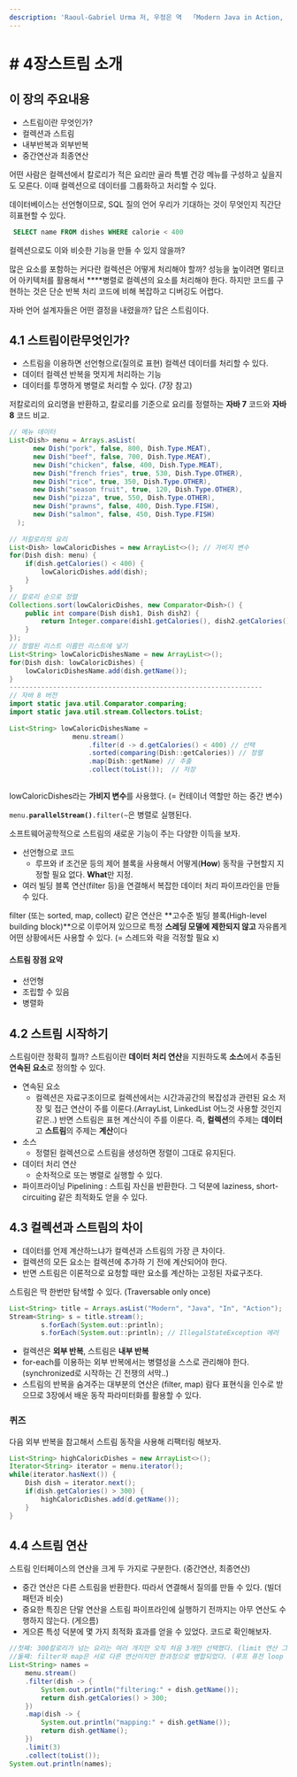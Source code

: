 ```yaml
---
description: 'Raoul-Gabriel Urma 저, 우정은 역  「Modern Java in Action, 2019」를 읽고 정리하였습니다.'
---
```


# \# 4장스트림 소개

## 이 장의 주요내용

* 스트림이란 무엇인가?
* 컬렉션과 스트림
* 내부반복과 외부반복
* 중간연산과 최종연산

어떤 사람은 컬렉션에서 칼로리가 적은 요리만 골라 특별 건강 메뉴를 구성하고 싶을지도 모른다. 이때 컬렉션으로 데이터를 그룹화하고 처리할 수 있다.

데이터베이스는 선언형이므로, SQL 질의 언어 우리가 기대하는 것이 무엇인지 직간단히표현할 수 있다.

```sql
 SELECT name FROM dishes WHERE calorie < 400
```

컬렉션으로도 이와 비슷한 기능을 만들 수 있지 않을까?

많은 요소를 포함하는 커다란 컬렉션은 어떻게 처리해야 할까? 성능을 높이려면 멀티코어 아키텍처를 활용해서 ****병렬로 컬렉션의 요소를 처리해야 한다. 하지만 코드를 구현하는 것은 단순 반복 처리 코드에 비해 복잡하고 디버깅도 어렵다.

자바 언어 설계자들은 어떤 결정을 내렸을까? 답은 스트림이다.

## 4.1 스트림이란무엇인가?

* 스트림을 이용하면 선언형으로\(질의로 표현\) 컬렉션 데이터를 처리할 수 있다.
* 데이터 컬렉션 반복을 멋지게 처리하는 기능
* 데이터를 투명하게 병렬로 처리할 수 있다. \(7장 참고\)

저칼로리의 요리명을 반환하고, 칼로리를 기준으로 요리를 정렬하는 **자바 7** 코드와 **자바 8** 코드 비교.

```java
// 메뉴 데이터
List<Dish> menu = Arrays.asList(
      new Dish("pork", false, 800, Dish.Type.MEAT),
      new Dish("beef", false, 700, Dish.Type.MEAT),
      new Dish("chicken", false, 400, Dish.Type.MEAT),
      new Dish("french fries", true, 530, Dish.Type.OTHER),
      new Dish("rice", true, 350, Dish.Type.OTHER),
      new Dish("season fruit", true, 120, Dish.Type.OTHER),
      new Dish("pizza", true, 550, Dish.Type.OTHER),
      new Dish("prawns", false, 400, Dish.Type.FISH),
      new Dish("salmon", false, 450, Dish.Type.FISH)
  );
​
// 저칼로리의 요리
List<Dish> lowCaloricDishes = new ArrayList<>(); // 가비지 변수
for(Dish dish: menu) {
    if(dish.getCalories() < 400) {
        lowCaloricDishes.add(dish);
    }
}
// 칼로리 순으로 정렬
Collections.sort(lowCaloricDishes, new Comparator<Dish>() {
    public int compare(Dish dish1, Dish dish2) {
        return Integer.compare(dish1.getCalories(), dish2.getCalories());
    }
});
// 정렬된 리스트 이름만 리스트에 넣기
List<String> lowCaloricDishesName = new ArrayList<>();
for(Dish dish: lowCaloricDishes) {    
    lowCaloricDishesName.add(dish.getName());
}
----------------------------------------------------------------
// 자바 8 버전
import static java.util.Comparator.comparing;
import static java.util.stream.Collectors.toList;
​
List<String> lowCaloricDishesName =
                menu.stream()
                    .filter(d -> d.getCalories() < 400) // 선택
                    .sorted(comparing(Dish::getCalories)) // 정렬
                    .map(Dish::getName) // 추출
                    .collect(toList());  // 저장
​
```

 lowCaloricDishes라는 **가비지 변수**를 사용했다. \(= 컨테이너 역할만 하는 중간 변수\)

`menu.`**`parallelStream()`**`.filter(~`은 병렬로 실행된다.

소프트웨어공학적으로 스트림의 새로운 기능이 주는 다양한 이득을 보자.

* 선언형으로 코드
  * 루프와 if 조건문 등의 제어 블록을 사용해서 어떻게\(**How**\) 동작을 구현할지 지정할 필요 없다. **What**만 지정.
* 여러 빌딩 블록 연산\(filter 등\)을 연결해서 복잡한 데이터 처리 파이프라인을 만들 수 있다.

filter \(또는 sorted, map, collect\) 같은 연산은 **고수준 빌딩 블록\(High-level building block\)**으로 이루어져 있으므로 특정 **스레딩 모델에 제한되지 않고** 자유롭게 어떤 상황에서든 사용할 수 있다. \(= 스레드와 락을 걱정할 필요 x\)

#### 스트림 장점 요약

* 선언형
* 조립할 수 있음
* 병렬화

## 4.2 스트림 시작하기

스트림이란 정확히 뭘까? 스트림이란 **데이터 처리 연산**을 지원하도록 **소스**에서 추출된 **연속된 요소**로 정의할 수 있다.

* 연속된 요소
  * 컬렉션은 자료구조이므로 컬렉션에서는 시간과공간의 복잡성과 관련된 요소 저장 및 접근 연산이 주를 이룬다.\(ArrayList, LinkedList 어느것 사용할 것인지 같은..\) 반면 스트림은 표현 계산식이 주를 이룬다. 즉, **컬렉션**의 주제는 **데이터**고 **스트림**의 주제는 **계산**이다
* 소스
  * 정렬된 컬렉션으로 스트림을 생성하면 정렬이 그대로 유지된다.
* 데이터 처리 연산
  * 순차적으로 또는 병렬로 실행할 수 있다.
* 파이프라이닝 Pipelining : 스트림 자신을 반환한다. 그 덕분에 laziness, short-circuiting 같은 최적화도 얻을 수 있다.

## 4.3 컬렉션과 스트림의 차이

* 데이터를 언제 계산하느냐가 컬렉션과 스트림의 가장 큰 차이다.
* 컬렉션의 모든 요소는 컬렉션에 추가하 기 전에 계산되어야 한다.
* 반면 스트림은 이론적으로 요청할 때만 요소를 계산하는 고정된 자료구조다.

스트림은 딱 한번만 탐색할 수 있다. \(Traversable only once\)

```java
List<String> title = Arrays.asList("Modern", "Java", "In", "Action");
Stream<String> s = title.stream();
        s.forEach(System.out::println);
        s.forEach(System.out::println); // IllegalStateException 에러 
```

* 컬렉션은 **외부 반복**, 스트림은 **내부 반복**
* for-each를 이용하는 외부 반복에서는 병렬성을 스스로 관리해야 한다.\(synchronized로 시작하는 긴 전쟁의 서막..\)
* 스트림의 반복을 숨겨주는 대부분의 연산은 \(filter, map\) 람다 표현식을 인수로 받으므로 3장에서 배운 동작 파라미터화를 활용할 수 있다.

### 퀴즈

다음 외부 반복을 참고해서 스트림 동작을 사용해 리팩터링 해보자.

```java
List<String> highCaloricDishes = new ArrayList<>();
Iterator<String> iterator = menu.iterator();
while(iterator.hasNext()) {
    Dish dish = iterator.next();
    if(dish.getCalories() > 300) {
        highCaloricDishes.add(d.getName());
    }
}
```

## 4.4 스트림 연산

스트림 인터페이스의 연산을 크게 두 가지로 구분한다. \(중간연산, 최종연산\)

* 중간 연산은 다른 스트림을 반환한다. 따라서 연결해서 질의를 만들 수 있다. \(빌더 패턴과 비슷\)
* 중요한 특징은 단말 연산을 스트림 파이프라인에 실행하기 전까지는 아무 연산도 수행하지 않는다. \(게으름\)
* 게으른 특성 덕분에 몇 가지 최적화 효과를 얻을 수 있었다. 코드로 확인해보자.

```java
//첫째: 300칼로리가 넘는 요리는 여러 개지만 오직 처음 3개만 선택했다. (limit 연산 그리고 쇼트서킷 기법)
//둘째: filter와 map은 서로 다른 연산이지만 한과정으로 병합되었다. (루프 퓨전 loop fusion 기법)
List<String> names =
    menu.stream()
    .filter(dish -> {
        System.out.println("filtering:" + dish.getName());
        return dish.getCalories() > 300;
    })
    .map(dish -> {
        System.out.println("mapping:" + dish.getName());
        return dish.getName();
    })
    .limit(3)
    .collect(toList());
System.out.println(names); 
```

